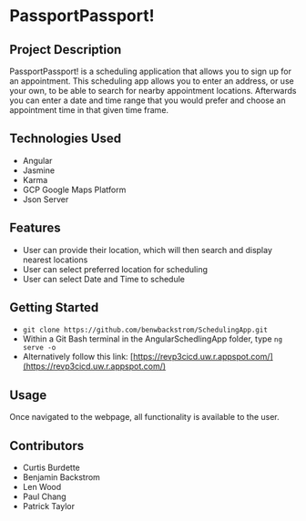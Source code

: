# PassportPassport!

## Project Description

PassportPassport! is a scheduling application that allows you to sign up for an appointment. This scheduling app allows you to enter an address, or use your own, to be able to search for nearby appointment locations. Afterwards you can enter a date and time range that you would prefer and choose an appointment time in that given time frame.

## Technologies Used

* Angular
* Jasmine
* Karma
* GCP Google Maps Platform
* Json Server

## Features

- User can provide their location, which will then search and display nearest locations
- User can select preferred location for scheduling
- User can select Date and Time to schedule

## Getting Started
   
* `git clone https://github.com/benwbackstrom/SchedulingApp.git`
* Within a Git Bash terminal in the AngularSchedlingApp folder, type `ng serve -o`
* Alternatively follow this link: [https://revp3cicd.uw.r.appspot.com/](https://revp3cicd.uw.r.appspot.com/)

## Usage

Once navigated to the webpage, all functionality is available to the user.

## Contributors

* Curtis Burdette
* Benjamin Backstrom
* Len Wood
* Paul Chang
* Patrick Taylor

